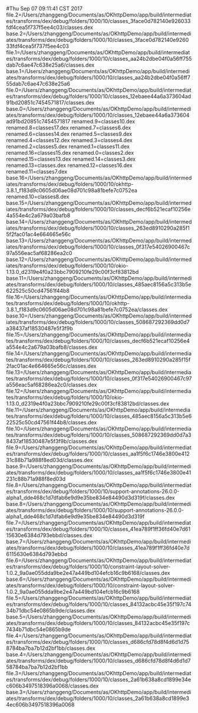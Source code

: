 #Thu Sep 07 09:11:41 CST 2017
file.2=/Users/zhanggeng/Documents/as/OKhttpDemo/app/build/intermediates/transforms/dex/debug/folders/1000/10/classes_3face0d782140e926033fdf4cea5f737f5ee4c03/classes.dex
base.2=/Users/zhanggeng/Documents/as/OKhttpDemo/app/build/intermediates/transforms/dex/debug/folders/1000/10/classes_3face0d782140e926033fdf4cea5f737f5ee4c03
file.1=/Users/zhanggeng/Documents/as/OKhttpDemo/app/build/intermediates/transforms/dex/debug/folders/1000/10/classes_aa24b2dbe04f0a56ff755dab7c6ae47c638e25a6/classes.dex
base.1=/Users/zhanggeng/Documents/as/OKhttpDemo/app/build/intermediates/transforms/dex/debug/folders/1000/10/classes_aa24b2dbe04f0a56ff755dab7c6ae47c638e25a6
file.0=/Users/zhanggeng/Documents/as/OKhttpDemo/app/build/intermediates/transforms/dex/debug/folders/1000/10/classes_12ebaee44a6a373604ad91bd20851c7454571817/classes.dex
base.0=/Users/zhanggeng/Documents/as/OKhttpDemo/app/build/intermediates/transforms/dex/debug/folders/1000/10/classes_12ebaee44a6a373604ad91bd20851c7454571817
renamed.9=classes10.dex
renamed.8=classes17.dex
renamed.7=classes6.dex
renamed.6=classes14.dex
renamed.5=classes9.dex
renamed.4=classes12.dex
renamed.3=classes4.dex
renamed.2=classes5.dex
renamed.1=classes11.dex
renamed.16=classes15.dex
renamed.0=classes2.dex
renamed.15=classes13.dex
renamed.14=classes3.dex
renamed.13=classes.dex
renamed.12=classes16.dex
renamed.11=classes7.dex
base.16=/Users/zhanggeng/Documents/as/OKhttpDemo/app/build/intermediates/transforms/dex/debug/folders/1000/10/okhttp-3.8.1_f183d9c0605d06ae08d701c98a81befe7c0752ea
renamed.10=classes8.dex
base.15=/Users/zhanggeng/Documents/as/OKhttpDemo/app/build/intermediates/transforms/dex/debug/folders/1000/10/classes_decf6b521ecaf10256e4a554e4c2a679a03bafb8
base.14=/Users/zhanggeng/Documents/as/OKhttpDemo/app/build/intermediates/transforms/dex/debug/folders/1000/10/classes_263ed8910290a285f15f2fac01ac4e664665e56c
base.13=/Users/zhanggeng/Documents/as/OKhttpDemo/app/build/intermediates/transforms/dex/debug/folders/1000/10/classes_0f317e54026900467c97a556eac5af68286ea2c0
base.12=/Users/zhanggeng/Documents/as/OKhttpDemo/app/build/intermediates/transforms/dex/debug/folders/1000/10/okio-1.13.0_d2319e4f0a23bbc7909210fe29c00f3cf83812bd
base.11=/Users/zhanggeng/Documents/as/OKhttpDemo/app/build/intermediates/transforms/dex/debug/folders/1000/10/classes_485aec8156a5c313b5e622525c50cd47561f44b8
file.16=/Users/zhanggeng/Documents/as/OKhttpDemo/app/build/intermediates/transforms/dex/debug/folders/1000/10/okhttp-3.8.1_f183d9c0605d06ae08d701c98a81befe7c0752ea/classes.dex
base.10=/Users/zhanggeng/Documents/as/OKhttpDemo/app/build/intermediates/transforms/dex/debug/folders/1000/10/classes_508687292369dd0d7a38437af18530487e5f3f9b
file.15=/Users/zhanggeng/Documents/as/OKhttpDemo/app/build/intermediates/transforms/dex/debug/folders/1000/10/classes_decf6b521ecaf10256e4a554e4c2a679a03bafb8/classes.dex
file.14=/Users/zhanggeng/Documents/as/OKhttpDemo/app/build/intermediates/transforms/dex/debug/folders/1000/10/classes_263ed8910290a285f15f2fac01ac4e664665e56c/classes.dex
file.13=/Users/zhanggeng/Documents/as/OKhttpDemo/app/build/intermediates/transforms/dex/debug/folders/1000/10/classes_0f317e54026900467c97a556eac5af68286ea2c0/classes.dex
file.12=/Users/zhanggeng/Documents/as/OKhttpDemo/app/build/intermediates/transforms/dex/debug/folders/1000/10/okio-1.13.0_d2319e4f0a23bbc7909210fe29c00f3cf83812bd/classes.dex
file.11=/Users/zhanggeng/Documents/as/OKhttpDemo/app/build/intermediates/transforms/dex/debug/folders/1000/10/classes_485aec8156a5c313b5e622525c50cd47561f44b8/classes.dex
file.10=/Users/zhanggeng/Documents/as/OKhttpDemo/app/build/intermediates/transforms/dex/debug/folders/1000/10/classes_508687292369dd0d7a38437af18530487e5f3f9b/classes.dex
file.9=/Users/zhanggeng/Documents/as/OKhttpDemo/app/build/intermediates/transforms/dex/debug/folders/1000/10/classes_aa1f5f6c1746e3800e41231c88b71a988f8ed03d/classes.dex
base.9=/Users/zhanggeng/Documents/as/OKhttpDemo/app/build/intermediates/transforms/dex/debug/folders/1000/10/classes_aa1f5f6c1746e3800e41231c88b71a988f8ed03d
file.8=/Users/zhanggeng/Documents/as/OKhttpDemo/app/build/intermediates/transforms/dex/debug/folders/1000/10/support-annotations-26.0.0-alpha1_dde468c1d7dfab6e9d9e35be834e84490d3d319f/classes.dex
base.8=/Users/zhanggeng/Documents/as/OKhttpDemo/app/build/intermediates/transforms/dex/debug/folders/1000/10/support-annotations-26.0.0-alpha1_dde468c1d7dfab6e9d9e35be834e84490d3d319f
file.7=/Users/zhanggeng/Documents/as/OKhttpDemo/app/build/intermediates/transforms/dex/debug/folders/1000/10/classes_41ea789f1ff36fd40e7d6115630e6384d793ebbd/classes.dex
base.7=/Users/zhanggeng/Documents/as/OKhttpDemo/app/build/intermediates/transforms/dex/debug/folders/1000/10/classes_41ea789f1ff36fd40e7d6115630e6384d793ebbd
file.6=/Users/zhanggeng/Documents/as/OKhttpDemo/app/build/intermediates/transforms/dex/debug/folders/1000/10/constraint-layout-solver-1.0.2_9a0ae055dda9be2e47a449bd104efcb16c9b6168/classes.dex
base.6=/Users/zhanggeng/Documents/as/OKhttpDemo/app/build/intermediates/transforms/dex/debug/folders/1000/10/constraint-layout-solver-1.0.2_9a0ae055dda9be2e47a449bd104efcb16c9b6168
file.5=/Users/zhanggeng/Documents/as/OKhttpDemo/app/build/intermediates/transforms/dex/debug/folders/1000/10/classes_84132acbc45e35f197c7434b71dbc54e0865b9de/classes.dex
base.5=/Users/zhanggeng/Documents/as/OKhttpDemo/app/build/intermediates/transforms/dex/debug/folders/1000/10/classes_84132acbc45e35f197c7434b71dbc54e0865b9de
file.4=/Users/zhanggeng/Documents/as/OKhttpDemo/app/build/intermediates/transforms/dex/debug/folders/1000/10/classes_d686cfd78d8f4d6d1d758784ba7ba7b12d2bf1bb/classes.dex
base.4=/Users/zhanggeng/Documents/as/OKhttpDemo/app/build/intermediates/transforms/dex/debug/folders/1000/10/classes_d686cfd78d8f4d6d1d758784ba7ba7b12d2bf1bb
file.3=/Users/zhanggeng/Documents/as/OKhttpDemo/app/build/intermediates/transforms/dex/debug/folders/1000/10/classes_2a61b638a8cd1899e34ec606b3497518396a0068/classes.dex
base.3=/Users/zhanggeng/Documents/as/OKhttpDemo/app/build/intermediates/transforms/dex/debug/folders/1000/10/classes_2a61b638a8cd1899e34ec606b3497518396a0068
